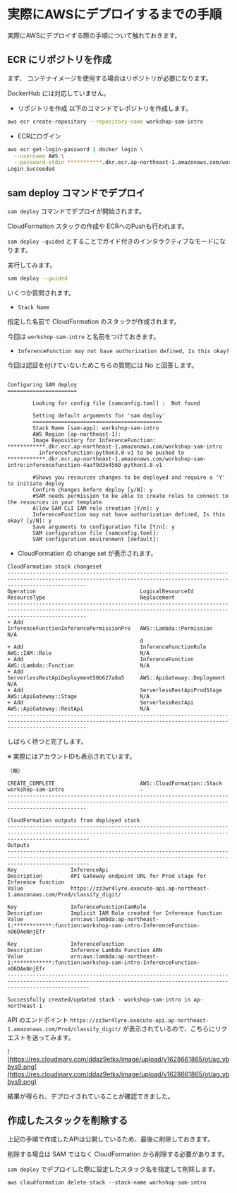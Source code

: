 # 実際にAWSにデプロイするまでの手順

実際にAWSにデプロイする際の手順について触れておきます。

## ECR にリポジトリを作成

まず、
コンテナイメージを使用する場合はリポジトリが必要になります。

DockerHub には対応していません。

- リポジトリを作成
以下のコマンドでレポジトリを作成します。

```bash
aws ecr create-repository --repository-name workshop-sam-intro
```

- ECRにログイン

```bash
aws ecr get-login-password | docker login \
  --username AWS \
  --password-stdin ***********.dkr.ecr.ap-northeast-1.amazonaws.com/workshop-sam-intro
Login Succeeded
```

## sam deploy コマンドでデプロイ

`sam deploy` コマンドでデプロイが開始されます。

CloudFormation スタックの作成や ECRへのPushも行われます。

`sam deploy —guided` とすることでガイド付きのインタラクティブなモードになります。

実行してみます。

```bash
sam deploy --guided
```

いくつか質問されます。

- `Stack Name` 

指定した名前で CloudFormation のスタックが作成されます。

今回は `workshop-sam-intro` と名前をつけておきます。

- `InferenceFunction may not have authorization defined, Is this okay?`

今回は認証を付けていないためこちらの質問には No と回答します。

```

Configuring SAM deploy
======================

        Looking for config file [samconfig.toml] :  Not found

        Setting default arguments for 'sam deploy'
        =========================================
        Stack Name [sam-app]: workshop-sam-intro                        
        AWS Region [ap-northeast-1]: 
        Image Repository for InferenceFunction: ************.dkr.ecr.ap-northeast-1.amazonaws.com/workshop-sam-intro
          inferencefunction:python3.8-v1 to be pushed to ************.dkr.ecr.ap-northeast-1.amazonaws.com/workshop-sam-intro:inferencefunction-4aaf9d3e4560-python3.8-v1

        #Shows you resources changes to be deployed and require a 'Y' to initiate deploy
        Confirm changes before deploy [y/N]: y
        #SAM needs permission to be able to create roles to connect to the resources in your template
        Allow SAM CLI IAM role creation [Y/n]: y
        InferenceFunction may not have authorization defined, Is this okay? [y/N]: y
        Save arguments to configuration file [Y/n]: y
        SAM configuration file [samconfig.toml]: 
        SAM configuration environment [default]: 
```

- CloudFormation の change set が表示されます。

```
CloudFormation stack changeset
---------------------------------------------------------------------------------------------------------------------------------------------------------------------
Operation                                 LogicalResourceId                         ResourceType                              Replacement                             
---------------------------------------------------------------------------------------------------------------------------------------------------------------------
+ Add                                     InferenceFunctionInferencePermissionPro   AWS::Lambda::Permission                   N/A                                     
                                          d                                                                                                                           
+ Add                                     InferenceFunctionRole                     AWS::IAM::Role                            N/A                                     
+ Add                                     InferenceFunction                         AWS::Lambda::Function                     N/A                                     
+ Add                                     ServerlessRestApiDeployment50b627a8a5     AWS::ApiGateway::Deployment               N/A                                     
+ Add                                     ServerlessRestApiProdStage                AWS::ApiGateway::Stage                    N/A                                     
+ Add                                     ServerlessRestApi                         AWS::ApiGateway::RestApi                  N/A                                     
---------------------------------------------------------------------------------------------------------------------------------------------------------------------

```

しばらく待つと完了します。

※ 実際にはアカウントIDも表示されています。

```
（略）
                                                                               
CREATE_COMPLETE                           AWS::CloudFormation::Stack                workshop-sam-intro                        -                                       
---------------------------------------------------------------------------------------------------------------------------------------------------------------------

CloudFormation outputs from deployed stack
----------------------------------------------------------------------------------------------------------------------------------------------------------------------
Outputs                                                                                                                                                              
----------------------------------------------------------------------------------------------------------------------------------------------------------------------
Key                 InferenceApi                                                                                                                                     
Description         API Gateway endpoint URL for Prod stage for Inference function                                                                                   
Value               https://zz3wr4lyre.execute-api.ap-northeast-1.amazonaws.com/Prod/classify_digit/                                                                 

Key                 InferenceFunctionIamRole                                                                                                                         
Description         Implicit IAM Role created for Inference function                                                                                                 
Value               arn:aws:lambda:ap-northeast-1:************:function:workshop-sam-intro-InferenceFunction-nO6DAeNnjEfr                                            

Key                 InferenceFunction                                                                                                                                
Description         Inference Lambda Function ARN                                                                                                                    
Value               arn:aws:lambda:ap-northeast-1:************:function:workshop-sam-intro-InferenceFunction-nO6DAeNnjEfr                                            
----------------------------------------------------------------------------------------------------------------------------------------------------------------------

Successfully created/updated stack - workshop-sam-intro in ap-northeast-1
```

API のエンドポイント `https://zz3wr4lyre.execute-api.ap-northeast-1.amazonaws.com/Prod/classify_digit/` が表示されているので、こちらにリクエストを送ってみます。

![https://res.cloudinary.com/ddaz9etkx/image/upload/v1628661865/ot/ag_ybbys9.png](https://res.cloudinary.com/ddaz9etkx/image/upload/v1628661865/ot/ag_ybbys9.png)

結果が得られ、デプロイされていることが確認できました。

## 作成したスタックを削除する

上記の手順で作成したAPIは公開しているため、最後に削除しておきます。

削除する場合は SAM ではなく CloudFormation から削除する必要があります。

`sam deploy` でデプロイした際に設定したスタック名を指定して削除します。

```
aws cloudformation delete-stack --stack-name workshop-sam-intro
```